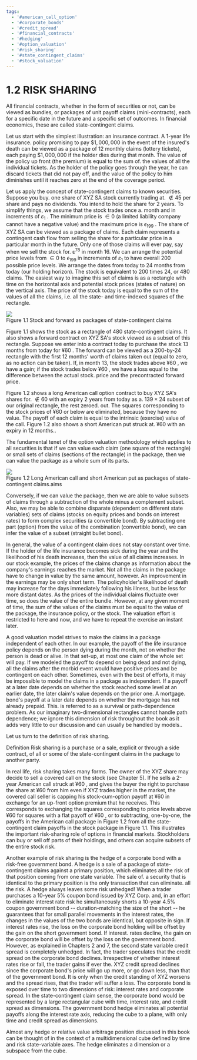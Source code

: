 ```yaml
---
tags:
  - '#american_call_option'
  - '#corporate_bonds'
  - '#credit_spread'
  - '#financial_contracts'
  - '#hedging'
  - '#option_valuation'
  - '#risk_sharing'
  - '#state_contingent_claims'
  - '#stock_valuation'
---
```

# 1.2 RISK SHARING  

All financial contracts, whether in the form of securities or not, can be viewed as bundles, or packages of unit payoff claims (mini-contracts), each for a specific date in the future and a specific set of outcomes. In financial economics, these are called state-contingent claims.  

Let us start with the simplest illustration: an insurance contract. A 1-year life insurance. policy promising to pay $\$1,000,000$ in the event of the insured's death can be viewed as a package of 12 monthly claims (lottery tickets), each paying $\$1,000,000$ if the holder dies during that month. The value of the policy up front (the premium) is equal to the sum of. the values of all the individual tickets. As the holder of the policy goes through the year, he can discard tickets that did not pay off, and the value of the policy to him diminishes until it reaches zero at the end of the coverage period.  

Let us apply the concept of state-contingent claims to known securities. Suppose you buy. one share of XYZ SA stock currently trading at. $\notin45$ per share and pays no dividends. You intend to hold the share for 2 years. To simplify things, we assume that the stock trades once a. month and in increments of $\displaystyle\varepsilon_{1}$ . The minimum price is $\in0$ (a limited liability company cannot have a negative value) and the maximum price is $\epsilon_{199}$ . The share of XYZ SA can be viewed as a package of claims. Each claim represents a contingent cash flow from selling the share for a particular price in a particular month in the future. Only one of those claims will ever pay, say when we sell the stock for. $\mathsf{\varepsilon}{}^{78}$ in month 16. We can arrange the potential price levels from $\in0$ to $\epsilon_{199}$ in increments of $\displaystyle\varepsilon_{1}$ to have overall 200 possible price levels. We arrange the dates from today to 24 months from today (our holding horizon). The stock is equivalent to 200 times 24, or 480 claims. The easiest way to imagine this set of claims is as a rectangle with time on the horizontal axis and potential stock prices (states of nature) on the vertical axis. The price of the stock today is equal to the sum of the values of all the claims, i.e. all the state- and time-indexed squares of the rectangle.  

![](e6ae1aa48ec4f0f2e893ad3d0b8a8a023fc1b38598df2bf729eadd09f0071b05.jpg)  
Figure 1.1 Stock and forward as packages of state-contingent claims  

Figure 1.1 shows the stock as a rectangle of 480 state-contingent claims. It also shows a forward contract on XYZ SA's stock viewed as a subset of this rectangle. Suppose we enter into a contract today to purchase the stock 13 months from today for $\yen60$ . The forward can be viewed as a 200-by-24 rectangle with the first 12 months' worth of claims taken out (equal to zero, as no action can be taken). If, in month 13, the stock trades above $\yen60$ , we have a gain; if the stock trades below $\yen60$ , we have a loss equal to the difference between the actual stock. price and the precontracted forward price.  

Figure 1.2 shows a long American call option contract to buy XYZ SA's shares for. $\notin60$ with an expiry 2 years from today as a. $139\times24$ subset of our original rectangle, the rest zeroed. out. The squares corresponding to the stock prices of $\yen60$ or below are eliminated, because they have no value. The payoff of each claim is equal to the intrinsic (exercise) value of the call. Figure 1.2 also shows a short American put struck at. $\yen60$ with an expiry in 12 months..  

The fundamental tenet of the option valuation methodology which applies to all securities is that if we can value each claim (one square of the rectangle) or small sets of claims (sections of the rectangle) in the package, then we can value the package as a whole sum of its parts.  

![](b5f6a50e0062eccaffbde36f89f587c91ee140b89212cc55ad815422c2cefc84.jpg)  
Figure 1.2 Long American call and short American put as packages of state-contingent claims.aims  

Conversely, if we can value the package, then we are able to value subsets of claims through a subtraction of the whole minus a complement subset. Also, we may be able to combine disparate (dependent on different state variables) sets of claims (stocks on equity prices and bonds on interest rates) to form complex securities (a convertible bond). By subtracting one part (option) from the value of the combination (convertible bond), we can infer the value of a subset (straight bullet bond).  

In general, the value of a contingent claim does not stay constant over time. If the holder of the life insurance becomes sick during the year and the likelihood of his death increases, then the value of all claims increases. In our stock example, the prices of the claims change as information about the company's earnings reaches the market. Not all the claims in the package have to change in value by the same amount, however. An improvement in the earnings may be only short term. The policyholder's likelihood of death may increase for the days immediately following his illness, but be less for more distant dates. As the prices of the individual claims fluctuate over time, so does the value of the entire bundle. However, at any given moment of time, the sum of the values of the claims must be equal to the value of the package, the insurance policy, or the stock. The valuation effort is restricted to here and now, and we have to repeat the exercise an instant later.  

A good valuation model strives to make the claims in a package independent of each other. In our example, the payoff of the life insurance policy depends on the person dying during the month, not on whether the person is dead or alive. In that set-up, at most one claim of the whole set will pay. If we modeled the payoff to depend on being dead and not dying, all the claims after the morbid event would have positive prices and be contingent on each other. Sometimes, even with the best of efforts, it may be impossible to model the claims in a package as independent. If a payoff at a later date depends on whether the stock reached some level at an earlier date, the later claim's value depends on the prior one. A mortgage. bond's payoff at a later date depends on whether the mortgage has not already prepaid. This. is referred to as a survival or path-dependence problem. As our imaginary two-dimensional rectangles cannot handle path dependence; we ignore this dimension of risk throughout the book as it adds very little to our discussion and can usually be handled by models..  

Let us turn to the definition of risk sharing.  

Definition Risk sharing is a purchase or a sale, explicit or through a side contract, of all or some of the state-contingent claims in the package to another party.  

In real life, risk sharing takes many forms. The owner of the XYZ share may decide to sell a covered call on the stock (see Chapter 5). If he sells a 2-year American call struck at $\yen60$ , and gives the buyer the right to purchase the share at $\yen60$ from him even if XYZ trades higher in the market, the covered call seller is capping his stock-cum-option payoff at $\yen60$ in exchange for an up-front option premium that he receives. This corresponds to exchanging the squares corresponding to price levels above $\yen60$ for squares with a flat payoff of $\yen60$ , or to subtracting, one-by-one, the payoffs in the American call package in Figure 1.2 from all the state-contingent claim payoffs in the stock package in Figure 1.1. This illustrates the important risk-sharing role of options in financial markets. Stockholders can buy or sell off parts of their holdings, and others can acquire subsets of the entire stock risk.  

Another example of risk sharing is the hedge of a corporate bond with a risk-free government bond. A hedge is a sale of a package of state-contingent claims against a primary position, which eliminates all the risk of that position coming from one state variable. The sale of. a security that is identical to the primary position is the only transaction that can eliminate. all the risk. A hedge always leaves some risk unhedged! When a trader purchases a 10-year $5\%$ coupon bond issued by XYZ Corp. and, in an effort to eliminate interest rate risk he simultaneously shorts a 10-year $4.5\%$ coupon government bond -- duration-matching the size of the short -- he guarantees that for small parallel movements in the interest rates, the changes in the values of the two bonds are identical, but opposite in sign. If interest rates rise, the loss on the corporate bond holding will be offset by the gain on the short government bond. If interest. rates decline, the gain on the corporate bond will be offset by the loss on the government bond. However, as explained in Chapters 2 and 7, the second state variable credit spread is completely unhedged. In fact, the trader speculates that the credit spread on the corporate bond declines. Irrespective of whether interest rates rise or fall, the trader gains if ever the. XYZ credit spread declines since the corporate bond's price will go up more, or go down less, than that of the government bond. It is only when the credit standing of XYZ worsens and the spread rises, that the trader will suffer a loss. The corporate bond is exposed over time to two dimensions of risk: interest rates and corporate spread. In the state-contingent claim sense, the corporate bond would be represented by a large rectangular cube with time, interest rate, and credit spread as dimensions. The government bond hedge eliminates all potential payoffs along the interest rate axis, reducing the cube to a plane, with only time and credit spread as dimensions.  

Almost any hedge or relative value arbitrage position discussed in this book can be thought of in the context of a multidimensional cube defined by time and risk state-variable axes. The hedge eliminates a dimension or a subspace from the cube.  
